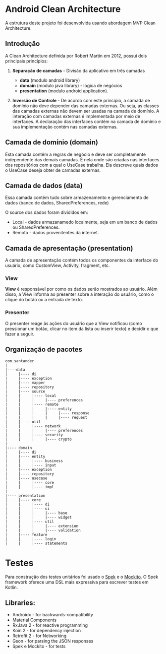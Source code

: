 
# Android Clean Architecture

A estrutura deste projeto foi desenvolvida usando abordagem MVP Clean Architecture.
## Introdução

A Clean Architecture definida por Robert Martin em 2012, possui dois principais princípios:
1. **Separação de camadas** -  Divisão da aplicativo em três camadas
   - **data** (modulo android library)
   - **domain** (modulo java library) - lógica de negócios
   - **presentation** (modulo android application).

2. **Inversão de Controle** - De acordo com este princípio, a camada de domínio não deve depender das camadas externas. Ou seja, as classes das camadas externas não devem ser usadas na camada de domínio. A interação com camadas externas é implementada por meio de interfaces. A declaração das interfaces contém na camada de domínio e sua implementação contém nas camadas externas.

## Camada de domínio (domain)
Esta camada contém a regras de negócio e deve ser completamente independente das demais camadas. É nela onde são criadas nas interfaces dos repositórios com a qual o UseCase trabalha. Ela descreve quais dados o UseCase deseja obter de camadas externas.

## Camada de dados (data)
Essa camada contém tudo sobre armazenamento e gerenciamento de dados (banco de dados, SharedPreferences, rede)

O source dos dados foram divididos em:
- Local - dados armazanamedo localmente, seja em um banco de dados ou SharedPreferences.
- Remoto - dados provenitentes da internet.
## Camada de apresentação (presentation)

A camada de apresentação contém todos os componentes da interface do usuário, como CustomView, Activity, fragment, etc.

### View
**View** é responsável por como os dados serão mostrados ao usuário. Além disso, a View informa ao presenter sobre a interação do usuário, como o clique do botão ou a entrada de texto.

### Presenter
O presenter reage às ações do usuário que a View notificou (como pressionar um botão, clicar no item da lista ou inserir texto) e decidir o que fazer a seguir.

## Organização de pacotes

```
com.santander
|
|----data
|     |---- di
|     |---- exception
|     |---- mapper
|     |---- repository
|     |---- source
|     |     |---- local
|     |     |     |---- preferences
|     |     |---- remote
|     |     |     |---- entity
|     |     |     |     |---- response
|     |     |     |     |---- request
|     |---- util
|     |     |---- network
|     |     |     |---- preferences
|     |     |---- security
|     |     |     |---- crypto
|
|---- domain
|     |---- di
|     |---- entity
|     |     |---- business
|     |     |---- input
|     |---- exception
|     |---- repository
|     |---- usecase
|     |     |---- core
|     |     |---- impl
|
|---- presentation
|     |---- core
|     |     |---- di
|     |     |---- ui
|     |     |     |---- base
|     |     |     |---- widget
|     |     |---- util
|     |     |     |---- extension
|     |     |     |---- validation
|     |---- feature
|     |     |---- login
|     |     |---- statements
```

# Testes

Para construção dos testes unitários foi usado o [Spek](https://spekframework.org/) e o [Mockito](https://github.com/nhaarman/mockito-kotlin). O Spek framework oferece uma DSL mais expressiva para escrever testes em Kotlin.

## Libraries:

- Androidx - for backwards-compatibility
- Material Components
- RxJava 2 - for reactive programming
- Koin 2 - for dependency injection
- Retrofit 2 - for Networking
- Gson - for parsing the JSON responses
- Spek e Mockito - for tests